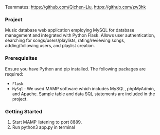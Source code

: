 Teammates: https://github.com/Qichen-Liu, https://github.com/zw3hk

### Project
Music database web application employing MySQL for database management and integrated with Python Flask. Allows user authentication, searching for songs/users/playlists, rating/reviewing songs, adding/following users, and playlist creation. 


### Prerequisites
Ensure you have Python and pip installed. The following packages are required:
- `Flask`
- `MySql` : We used MAMP software which includes MySQL, phpMyAdmin, and Apache. Sample table and data SQL statements are included in the project.


### Getting Started
1. Start MAMP listening to port 8889.
2. Run python3 app.py in terminal
